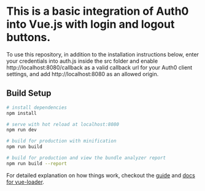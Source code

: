 # This is a basic integration of Auth0 into Vue.js with login and logout buttons.
To use this repository, in addition to the installation instructions below, enter your credentials into auth.js inside the src folder and enable http://localhost:8080/callback as a valid callback url for your Auth0 client settings, and add http://localhost:8080 as an allowed origin.


## Build Setup

``` bash
# install dependencies
npm install

# serve with hot reload at localhost:8080
npm run dev

# build for production with minification
npm run build

# build for production and view the bundle analyzer report
npm run build --report
```

For detailed explanation on how things work, checkout the [guide](http://vuejs-templates.github.io/webpack/) and [docs for vue-loader](http://vuejs.github.io/vue-loader).
